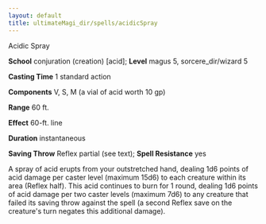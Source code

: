 ```yaml
---
layout: default
title: ultimateMagi_dir/spells/acidicSpray
---
```

Acidic Spray

**School** conjuration (creation) [acid]; **Level** magus 5, sorcere_dir/wizard 5

**Casting Time** 1 standard action

**Components** V, S, M (a vial of acid worth 10 gp)

**Range** 60 ft.

**Effect** 60-ft. line

**Duration** instantaneous

**Saving Throw** Reflex partial (see text); **Spell Resistance** yes

A spray of acid erupts from your outstretched hand, dealing 1d6 points of acid damage per caster level (maximum 15d6) to each creature within its area (Reflex half). This acid continues to burn for 1 round, dealing 1d6 points of acid damage per two caster levels (maximum 7d6) to any creature that failed its saving throw against the spell (a second Reflex save on the creature's turn negates this additional damage).

